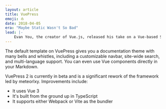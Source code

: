 ```yaml
---
layout: article
title: VuePress
emoji: ⛵️
date: 2018-04-05
era: "Maybe Static Wasn't So Bad"
lead: |-
    Evan You, the creator of Vue.js, released his take on a Vue-based SSG in 2018 with VuePress. Where Nuxt.js focuses on building web applications, VuePress is all about document-based websites, particularly product documentation.
---
```


The default template on VuePress gives you a documentation theme with many bells and whistles, including a customizable navbar, site-wide search, and multi-language support. You can even use Vue components directly in your Markdown.

VuePress 2 is currently in beta and is a significant rework of the framework led by meteorlxy. Improvements include:

- It uses Vue 3
- It's built from the ground up in TypeScript
- It supports either Webpack or Vite as the bundler
